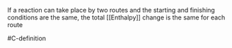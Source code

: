 If a reaction can take place by two routes and the starting and finishing conditions are the same, the total [[Enthalpy]] change is the same for each route

#C-definition 

